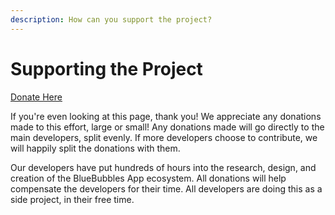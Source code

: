 ```yaml
---
description: How can you support the project?
---
```


# Supporting the Project

[Donate Here](https://bluebubbles.app/donate/)

If you're even looking at this page, thank you! We appreciate any donations made to this effort, large or small! Any donations made will go directly to the main developers, split evenly. If more developers choose to contribute, we will happily split the donations with them.

Our developers have put hundreds of hours into the research, design, and creation of the BlueBubbles App ecosystem. All donations will help compensate the developers for their time. All developers are doing this as a side project, in their free time.
